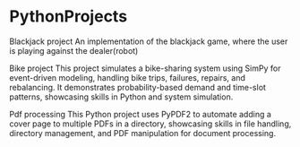# PythonProjects

   Blackjack project
An implementation of the blackjack game, where the user is playing against the dealer(robot) 

   Bike project
This project simulates a bike-sharing system using SimPy for event-driven modeling, handling bike trips, failures, repairs, and rebalancing.
It demonstrates probability-based demand and time-slot patterns, showcasing skills in Python and system simulation.


   Pdf processing
This Python project uses PyPDF2 to automate adding a cover page to multiple PDFs in a directory, showcasing skills in file handling, directory management, and PDF manipulation for document processing.
